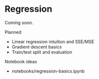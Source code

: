 # Regression

Coming soon.

Planned
- Linear regression intuition and SSE/MSE
- Gradient descent basics
- Train/test split and evaluation

Notebook ideas
- notebooks/regression-basics.ipynb
